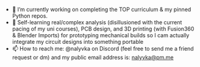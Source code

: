 - 🔭 I’m currently working on completing the TOP curriculum & my pinned Python repos.
- 🌱 Self-learning real/complex analysis (disillusioned with the current pacing of my uni courses), PCB design, and 3D printing (with Fusion360 & Blender Imports) for prototyping mechanical builds so I cam actually integrate my circuit designs into something portable
- 📫 How to reach me: @nalyvka on Discord (feel free to send me a friend request or dm) and my public email address is: nalyvka@pm.me
